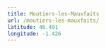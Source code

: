 ```yaml
---
title: Moutiers-les-Mauxfaits
url: /moutiers-les-mauxfaits/
latitude: 46.491
longitude: -1.426
---
```

